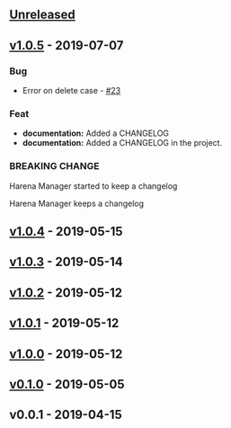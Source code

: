 <a name="unreleased"></a>
## [Unreleased]


<a name="v1.0.5"></a>
## [v1.0.5] - 2019-07-07
### Bug
- Error on delete case - [#23](https://github.com/datasci4health/harena-manager/issues/23)

### Feat
- **documentation:** Added a CHANGELOG
- **documentation:** Added a CHANGELOG in the project.

### BREAKING CHANGE

Harena Manager started to keep a changelog

Harena Manager keeps a changelog


<a name="v1.0.4"></a>
## [v1.0.4] - 2019-05-15

<a name="v1.0.3"></a>
## [v1.0.3] - 2019-05-14

<a name="v1.0.2"></a>
## [v1.0.2] - 2019-05-12

<a name="v1.0.1"></a>
## [v1.0.1] - 2019-05-12

<a name="v1.0.0"></a>
## [v1.0.0] - 2019-05-12

<a name="v0.1.0"></a>
## [v0.1.0] - 2019-05-05

<a name="v0.0.1"></a>
## v0.0.1 - 2019-04-15

[Unreleased]: https://github.com/datasci4health/harena-manager/compare/v1.0.5...HEAD
[v1.0.5]: https://github.com/datasci4health/harena-manager/compare/v1.0.4...v1.0.5
[v1.0.4]: https://github.com/datasci4health/harena-manager/compare/v1.0.3...v1.0.4
[v1.0.3]: https://github.com/datasci4health/harena-manager/compare/v1.0.2...v1.0.3
[v1.0.2]: https://github.com/datasci4health/harena-manager/compare/v1.0.1...v1.0.2
[v1.0.1]: https://github.com/datasci4health/harena-manager/compare/v1.0.0...v1.0.1
[v1.0.0]: https://github.com/datasci4health/harena-manager/compare/v0.1.0...v1.0.0
[v0.1.0]: https://github.com/datasci4health/harena-manager/compare/v0.0.1...v0.1.0
